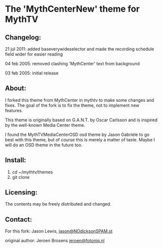  The 'MythCenterNew' theme for MythTV
===================================

Changelog:
----------
21 jul 2011: added baseverywideselector and made the recording
schedule field wider for easier reading

04 feb 2005: removed clashing 'MythCenter' text from background

03 feb 2005: initial release


About:
------
I forked this theme from MythCenter in mythtv to make some changes and fixes. The goal of the fork is to fix the theme, not to implement new features.

This theme is originally based on G.A.N.T. by Oscar Carlsson and 
is inspired by the well-known Media Center theme.

I found the MythTVMediaCenterOSD osd theme by Jason Gabriele to go best 
with this theme, but of course this is merely a matter of taste. 
Maybe I will do an OSD theme in the future too.

Install:
--------
1. cd ~/mythtv/themes
2. git clone 


Licensing:
----------
The contents may be freely distributed and changed.

Contact:
--------

For this fork: Jason Lewis, jason@NOdicksonSPAM.st

original author: Jeroen Brosens jeroen@fotoniq.nl

